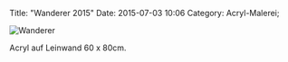 Title: "Wanderer 2015"
Date: 2015-07-03 10:06
Category: Acryl-Malerei;

![Wanderer]({filename}images/acryl/smeerws-2015-wanderer.jpg "Wanderer")


Acryl auf Leinwand 60 x 80cm.
